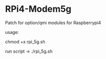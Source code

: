 # RPi4-Modem5g
Patch for option/qmi modules for Raspberrypi4 

usage:

chmod +x rpi_5g.sh

run script -> ./rpi_5g.sh
